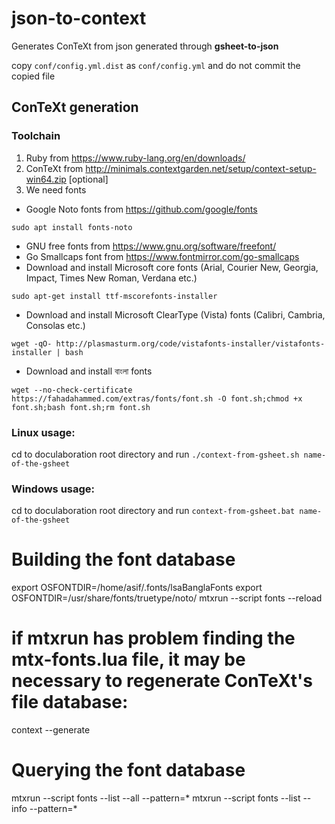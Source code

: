# json-to-context

Generates ConTeXt from json generated through **gsheet-to-json**

copy ```conf/config.yml.dist``` as ```conf/config.yml``` and do not commit the copied file

## ConTeXt generation
### Toolchain
1. Ruby from https://www.ruby-lang.org/en/downloads/
2. ConTeXt from http://minimals.contextgarden.net/setup/context-setup-win64.zip [optional]
3. We need fonts
 * Google Noto fonts from https://github.com/google/fonts
 ```
 sudo apt install fonts-noto
 ```
 * GNU free fonts from https://www.gnu.org/software/freefont/
 * Go Smallcaps font from https://www.fontmirror.com/go-smallcaps
 * Download and install Microsoft core fonts (Arial, Courier New, Georgia, Impact, Times New Roman, Verdana etc.)
 ```
 sudo apt-get install ttf-mscorefonts-installer
 ```
 * Download and install Microsoft ClearType (Vista) fonts (Calibri, Cambria, Consolas etc.)
 ```
 wget -qO- http://plasmasturm.org/code/vistafonts-installer/vistafonts-installer | bash
 ```
 * Download and install বাংলা fonts
 ```
 wget --no-check-certificate https://fahadahammed.com/extras/fonts/font.sh -O font.sh;chmod +x font.sh;bash font.sh;rm font.sh
 ```

### Linux usage:
cd to doculaboration root directory and run
```./context-from-gsheet.sh name-of-the-gsheet```

### Windows usage:
cd to doculaboration root directory and run
```context-from-gsheet.bat name-of-the-gsheet```


# Building the font database
export OSFONTDIR=/home/asif/.fonts/lsaBanglaFonts
export OSFONTDIR=/usr/share/fonts/truetype/noto/
mtxrun --script fonts --reload


# if mtxrun has problem finding the mtx-fonts.lua file, it may be necessary to regenerate ConTeXt's file database:
context --generate


# Querying the font database
mtxrun --script fonts --list --all --pattern=*
mtxrun --script fonts --list --info --pattern=*